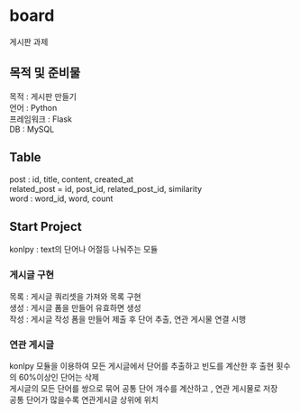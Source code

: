 # board
게시판 과제

## 목적 및 준비물
목적 : 게시판 만들기\
언어 : Python\
프레임워크 : Flask\
DB : MySQL

## Table
post : id, title, content, created_at\
related_post = id, post_id, related_post_id, similarity\
word : word_id, word, count

## Start Project
konlpy : text의 단어나 어절등 나눠주는 모듈

### 게시글 구현
목록 : 게시글 쿼리셋을 가져와 목록 구현\
생성 : 게시글 폼을 만들어 유효하면 생성\
작성 : 게시글 작성 폼을 만들어 제출 후 단어 추출, 연관 게시물 연결 시행

### 연관 게시글
konlpy 모듈을 이용하여 모든 게시글에서 단어를 추출하고 빈도를 계산한 후 출현 횟수의 60%이상인 단어는 삭제\
게시글의 모든 단어를 쌍으로 묶어 공통 단어 개수를 계산하고 , 연관 게시물로 저장\
공통 단어가 많을수록 연관게시글 상위에 위치

